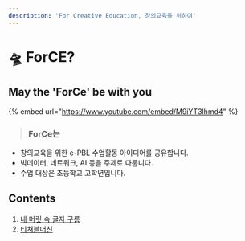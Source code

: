 ```yaml
---
description: 'For Creative Education, 창의교육을 위하여'
---
```


# 🛸 ForCE?

## May the 'ForCe' be with you

{% embed url="https://www.youtube.com/embed/M9iYT3lhmd4" %}

> ### ForCe는

* 창의교육을 위한 e-PBL 수업활동 아이디어를 공유합니다. 
* 빅데이터, 네트워크, AI 등을 주제로 다룹니다. 
* 수업 대상은 초등학교 고학년입니다. 

## Contents

1. [내 머릿 속 글자 구름](protocol/idea1.md)
2. [티쳐블머신](protocol/case2.md)

